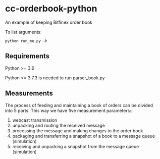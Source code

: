 # cc-orderbook-python
An example of keeping Bitfinex order book

To list arguments:
```
python run_me.py -h
```

## Requirements
Python >= 3.6

Python >= 3.7.3 is needed to run parser_book.py 

## Measurements
The process of feeding and maintaining a book of orders can be divided into 5 parts. This way we have five measurement 
parameters::
1. webcast transmission
2. unpacking and routing the received message
3. processing the message and making changes to the order book
4. packaging and transferring a snapshot of a book to a message queue (simulation)
5. receiving and unpacking a snapshot from the message queue (simulation) 
